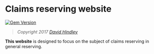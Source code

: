 # Claims reserving website


[![Gem Version](https://badge.fury.io/rb/beautiful-jekyll-theme.svg)](https://badge.fury.io/rb/beautiful-jekyll-theme)

> *Copyright 2017 [David Hindley](http://djhindley.com)*

**This website** is designed to focus on the subject of claims reserving in general reserving. 

